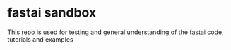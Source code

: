 # fastai sandbox

This repo is used for testing and general understanding of the fastai code, tutorials and examples

